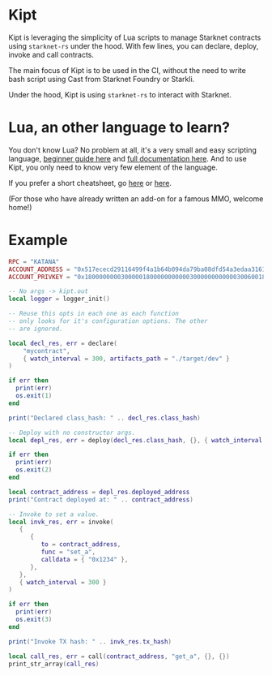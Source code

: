 # Kipt

Kipt is leveraging the simplicity of Lua scripts to manage Starknet contracts using `starknet-rs` under the hood.
With few lines, you can declare, deploy, invoke and call contracts.

The main focus of Kipt is to be used in the CI, without the need
to write bash script using Cast from Starknet Foundry or Starkli.

Under the hood, Kipt is using `starknet-rs` to interact with Starknet.

# Lua, an other language to learn?

You don't know Lua? No problem at all, it's a very small and easy scripting language, [beginner guide here](https://github.com/pohka/Lua-Beginners-Guide) and [full documentation here](https://www.lua.org/manual/5.4/manual.html). And to use Kipt, you only need to know very few element of the language.

If you prefer a short cheatsheet, go [here](https://devhints.io/lua) or [here](https://gist.github.com/nilesh-tawari/02078ae5b83ce3c90f476c4858c60693).

(For those who have already written an add-on for a famous MMO, welcome home!)

# Example

```lua
RPC = "KATANA"
ACCOUNT_ADDRESS = "0x517ececd29116499f4a1b64b094da79ba08dfd54a3edaa316134c41f8160973"
ACCOUNT_PRIVKEY = "0x1800000000300000180000000000030000000000003006001800006600"

-- No args -> kipt.out
local logger = logger_init()

-- Reuse this opts in each one as each function
-- only looks for it's configuration options. The other
-- are ignored.

local decl_res, err = declare(
    "mycontract",
    { watch_interval = 300, artifacts_path = "./target/dev" }
)

if err then
  print(err)
  os.exit(1)
end

print("Declared class_hash: " .. decl_res.class_hash)

-- Deploy with no constructor args.
local depl_res, err = deploy(decl_res.class_hash, {}, { watch_interval = 300, salt = "0x1234" })

if err then
  print(err)
  os.exit(2)
end

local contract_address = depl_res.deployed_address
print("Contract deployed at: " .. contract_address)

-- Invoke to set a value.
local invk_res, err = invoke(
   {
      {
         to = contract_address,
         func = "set_a",
         calldata = { "0x1234" },
      },
   },
   { watch_interval = 300 }
)

if err then
  print(err)
  os.exit(3)
end

print("Invoke TX hash: " .. invk_res.tx_hash)

local call_res, err = call(contract_address, "get_a", {}, {})
print_str_array(call_res)
```
